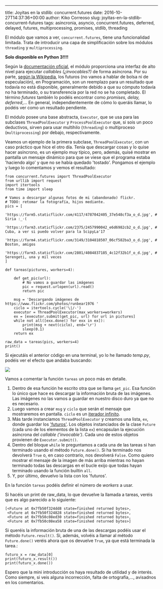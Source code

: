 ---
title: Joyitas en la stdlib: concurrent.futures
date: 2016-10-27T14:37:36+00:00
author: Kiko Correoso
slug: joyitas-en-la-stdlib-concurrent-futures
tags: asincronia, asyncio, concurrent.futures, deferred, delayed, futures, multiprocessing, promises, stdlib, threading

El módulo que vamos a ver, `concurrent.futures`, tiene una funcionalidad limitada. Trata de introducir una capa de simplificación sobre los módulos `threading` y `multiprocessing`.

**Solo disponible en Python 3!!!!**

Según la [documentación oficial](https://docs.python.org/3/library/concurrent.futures.html), el módulo proporciona una interfaz de alto nivel para ejecutar _callables (¿invocables?)_ de forma asíncrona. Por su parte, [según la Wikipedia](https://es.wikipedia.org/wiki/Valor_futuro_(inform%C3%A1tica)), los futuros (no vamos a hablar de bolsa ni de especulación), en Programación, son un reemplazo para un resultado que todavía no está disponible, generalmente debido a que su cómputo todavía no ha terminado, o su transferencia por la red no se ha completado. El término _futures_ también lo podéis encontrar como _promises, delay, deferred_,... En general, independientemente de cómo lo queráis llamar, lo podéis ver como un resultado pendiente.

El módulo posee una base abstracta, `Executor`, que se usa para las subclases `ThreadPoolExecutor` y `ProcessPoolExecutor` que, si sois un poco deductivos, sirven para usar multihilo (`threading`) o multiproceso (`multiprocessing`) por debajo, respectivamente.

Veamos un ejemplo de la primera subclase, `ThreadPoolExecutor`, con un caso práctico que hice el otro día. Tenía que descargar cosas y lo quise hacer asíncrono, es un ejemplo muy típico, pero, además, quisé mostrar en pantalla un mensaje dinámico para que se viese que el programa estaba 'haciendo algo' y que no se había quedado 'tostado'. Pongamos el ejemplo y luego lo comentamos y vemos el resultado:

<pre class=" language-python"><code class=" language-python">from concurrent.futures import ThreadPoolExecutor
from urllib import request
import itertools
from time import sleep

# Vamos a descargar algunas fotos de mi (abandonado) flickr.
# TODO: retomar la fotografía, hijos mediante.
pics = [
    'https://farm5.staticflickr.com/4117/4787042405_37e548cf3a_o_d.jpg', # Siria :_·(
    'https://farm3.staticflickr.com/2375/2457990042_e6d6982cb2_o_d.jpg', # Cuba, a ver si puedo volver para la ScipyLa'17
    'https://farm4.staticflickr.com/3149/3104818507_06cf582ba3_o_d.jpg', # Boston, amigos
    'https://farm3.staticflickr.com/2801/4084837185_4c12f32b1f_o_d.jpg', # Serengeti, una y mil veces
]

def tareas(pictures, workers=4):
    
    def get_pic(url):
        # No vamos a guardar las imágenes
        pic = request.urlopen(url).read()
        return pic
    
    msg = 'Descargando imágenes de https://www.flickr.com/photos/runbear1976 '
    ciclo = itertools.cycle('\|/-')
    executor = ThreadPoolExecutor(max_workers=workers)
    ex = [executor.submit(get_pic, url) for url in pictures]
    while not all([exx.done() for exx in ex]):
        print(msg + next(ciclo), end='\r')
        sleep(0.1)
    return ex

raw_data = tareas(pics, workers=4)
print()</code></pre>

Si ejecutáis el anterior código en una terminal, yo lo he llamado _temp.py_, podéis ver el efecto que andaba buscando:

![](https://pybonacci.org/images/2016/10/futures.gif)

Vamos a comentar la función `tareas` un poco más en detalle.

  1. Dentro de esa función he escrito otra que se llama `get_pic`. Esa función lo único que hace es descargar la información bruta de las imágenes. Las imágenes no las vamos a guardar en nuestro disco duro ya que no es necesario.
  2. Luego vamos a crear `msg` y `ciclo` que serán el mensaje que mostraremos en pantalla. `ciclo` es un [iterador infinito](https://docs.python.org/3/library/itertools.html#itertools.cycle).
  3. Más tarde instanciamos `ThreadPoolExecutor` y creamos una lista, `ex`, donde guardar los ['futuros'](https://docs.python.org/3/library/concurrent.futures.html#future-objects). Los objetos instanciados de la clase `Future` (cada uno de los elementos de la lista `ex`) encapsulan la ejecución asíncrona del _callable ('invocable')_. Cada uno de estos objetos provienen de `Executor.submit()`.
  4. Dentro del bloque `while` le preguntamos a cada una de las tareas si han terminado usando el método `Future.done()`. Si ha terminado nos devolverá `True` o, en caso contrario, nos devolverá `False`. Como quiero mostrar el mensaje de la imagen de más arriba mientras no hayan terminado todas las descargas en el bucle exijo que todas hayan terminado usando la función builtin `all`.
  5. Y, por último, devuelvo la lista con los 'futuros'.

En la función `tareas` podéis definir el número de _workers_ a usar.

Si hacéis un print de raw_data, lo que devuelve la llamada a tareas, veréis que es algo parecido a lo siguiente:

<pre class=" language-python"><code class=" language-python">[&lt;Future at 0x7fb50f324dd8 state=finished returned bytes&gt;,
 &lt;Future at 0x7fb50f324828 state=finished returned bytes&gt;,
 &lt;Future at 0x7fb50c08ed30 state=finished returned bytes&gt;,
 &lt;Future at 0x7fb50c08ea58 state=finished returned bytes&gt;]</code></pre>

Si queréis la información bruta de una de las descargas podéis usar el método `Future.result()`. Si, además, volvéis a llamar al método `Future.done()` veréis ahora que os devuelve `True`, ya que está terminada la tarea.:

<pre class=" language-python"><code class=" language-python">futuro_x = raw_data[0]
print(futuro_x.result())
print(futuro_x.done())</code></pre>

Espero que la mini introducción os haya resultado de utilidad y de interés. Como siempre, si veis alguna incorrección, falta de ortografía,..., avisadnos en los comentarios.
